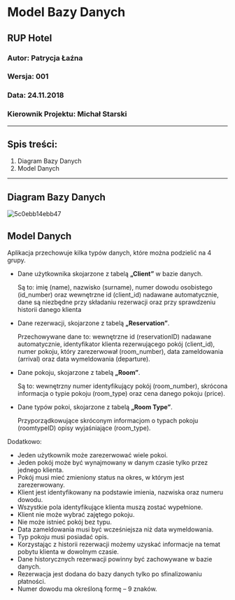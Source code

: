 # Model Bazy Danych

## RUP Hotel

### Autor: Patrycja Łaźna

### Wersja: 001

### Data: 24.11.2018

### Kierownik Projektu: Michał Starski

---

## Spis treści:

1. Diagram Bazy Danych
2. Model Danych

---



## Diagram Bazy Danych

![5c0ebb14ebb47](https://i.loli.net/2018/12/11/5c0ebb14ebb47.jpg)

## Model Danych

Aplikacja przechowuje kilka typów danych, które można podzielić na 4 grupy.

- Dane użytkownika skojarzone z tabelą __„Client”__ w bazie danych.

  Są to: imię (name), nazwisko (surname), numer dowodu osobistego (id_number) oraz wewnętrzne id (client_id) nadawane automatycznie, dane są niezbędne przy składaniu rezerwacji oraz przy sprawdzeniu historii danego klienta
- Dane rezerwacji, skojarzone z tabelą __„Reservation”__. 

  Przechowywane dane to: wewnętrzne id (reservationID) nadawane automatycznie, identyfikator klienta rezerwującego pokój (client_id), numer pokoju, który zarezerwował (room_number), data zameldowania (arrival) oraz data wymeldowania (departure).
- Dane pokoju, skojarzone z tabelą __„Room”__.

  Są to: wewnętrzny numer identyfikujący pokój (room_number), skrócona informacja o typie pokoju (room_type) oraz cena danego pokoju (price).
- Dane typów pokoi, skojarzone z tabelą __„Room Type”__. 

  Przyporządkowujące skróconym informacjom o typach pokoju (roomtypeID) opisy wyjaśniające (room_type).

Dodatkowo:

- Jeden użytkownik może zarezerwować wiele pokoi.
- Jeden pokój może być wynajmowany w danym czasie tylko przez jednego klienta. 
- Pokój musi mieć zmieniony status na okres, w którym jest zarezerwowany.
- Klient jest identyfikowany na podstawie imienia, nazwiska oraz numeru dowodu.
- Wszystkie pola identyfikujące klienta muszą zostać wypełnione.
- Klient nie może wybrać zajętego pokoju.
- Nie może istnieć pokój bez typu.
- Data zameldowania musi być wcześniejsza niż data wymeldowania.
- Typ pokoju musi posiadać opis.
- Korzystając z historii rezerwacji możemy uzyskać informacje na temat pobytu klienta w dowolnym czasie.
- Dane historycznych rezerwacji powinny być zachowywane w bazie danych.
- Rezerwacja jest dodana do bazy danych tylko po sfinalizowaniu płatności.
- Numer dowodu ma określoną formę – 9 znaków.
